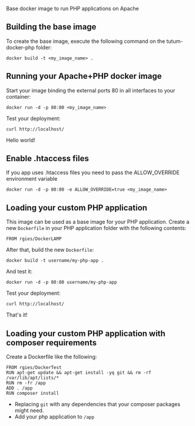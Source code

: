 Base docker image to run PHP applications on Apache

Building the base image
-----------------------

To create the base image, execute the following command on the tutum-docker-php folder:

    docker build -t <my_image_name> .


Running your Apache+PHP docker image
------------------------------------

Start your image binding the external ports 80 in all interfaces to your container:

    docker run -d -p 80:80 <my_image_name>

Test your deployment:

    curl http://localhost/

Hello world!


Enable .htaccess files
------------------------------------

If you app uses .htaccess files you need to pass the ALLOW_OVERRIDE environment variable

    docker run -d -p 80:80 -e ALLOW_OVERRIDE=true <my_image_name>


Loading your custom PHP application
-----------------------------------

This image can be used as a base image for your PHP application. Create a new `Dockerfile` in your
PHP application folder with the following contents:

    FROM rgies/DockerLAMP

After that, build the new `Dockerfile`:

    docker build -t username/my-php-app .

And test it:

    docker run -d -p 80:80 username/my-php-app

Test your deployment:

    curl http://localhost/

That's it!


Loading your custom PHP application with composer requirements
--------------------------------------------------------------

Create a Dockerfile like the following:

    FROM rgies/DockerTest
    RUN apt-get update && apt-get install -yq git && rm -rf /var/lib/apt/lists/*
    RUN rm -fr /app
    ADD . /app
    RUN composer install

- Replacing `git` with any dependencies that your composer packages might need.
- Add your php application to `/app`
